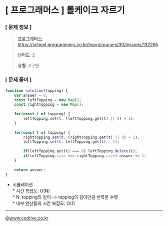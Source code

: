 # [ 프로그래머스 ] 롤케이크 자르기

### [ 문제 정보 ]
> **프로그래머스**: https://school.programmers.co.kr/learn/courses/30/lessons/132265
> 
> **난이도**: 2
>
> **유형**: #구현


### [ 문제 풀이 ]
```JavaScript
function solution(topping) {
    var answer = 0;
    const leftTopping = new Map();
    const rightTopping = new Map();
    
    for(const t of topping) {
        leftTopping.set(t, (leftTopping.get(t) || 0) + 1);
    }
    
    for(const t of topping) {
        rightTopping.set(t, (rightTopping.get(t) || 0) + 1);
        leftTopping.set(t, leftTopping.get(t) - 1);
        
        if(leftTopping.get(t) === 0) leftTopping.delete(t);
        if(leftTopping.size === rightTopping.size) answer += 1;
    }
    
    return answer;
}
```
* 시뮬레이션<br>* 시간 복잡도: O(N)<br>* N: topping의 길이 -> topping의 길이만큼 반복문 수행<br>* 내부 연산들의 시간 복잡도: O(1)


---
@www.codrive.co.kr